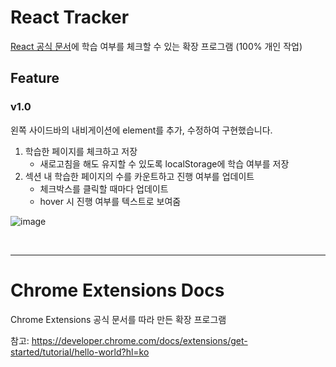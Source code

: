 # React Tracker

[React 공식 문서](https://ko.react.dev/learn)에 학습 여부를 체크할 수 있는 확장 프로그램 (100% 개인 작업)

## Feature

### v1.0

왼쪽 사이드바의 내비게이션에 element를 추가, 수정하여 구현했습니다.

1. 학습한 페이지를 체크하고 저장
    - 새로고침을 해도 유지할 수 있도록 localStorage에 학습 여부를 저장
2. 섹션 내 학습한 페이지의 수를 카운트하고 진행 여부를 업데이트
    - 체크박스를 클릭할 때마다 업데이트
    - hover 시 진행 여부를 텍스트로 보여줌

![image](https://github.com/user-attachments/assets/aa192510-dbe6-4dd7-93f0-f695f6ca9e7e)

<br>

---

# Chrome Extensions Docs

Chrome Extensions 공식 문서를 따라 만든 확장 프로그램

참고: https://developer.chrome.com/docs/extensions/get-started/tutorial/hello-world?hl=ko
